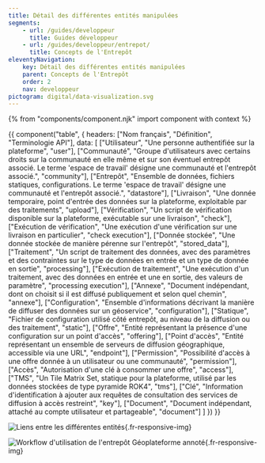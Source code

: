 ```yaml
---
title: Détail des différentes entités manipulées
segments:
    - url: /guides/developpeur
      title: Guides développeur
    - url: /guides/developpeur/entrepot/
      title: Concepts de l'Entrepôt
eleventyNavigation:
    key: Détail des différentes entités manipulées
    parent: Concepts de l'Entrepôt
    order: 2
    nav: developpeur
pictogram: digital/data-visualization.svg
---
```


{% from "components/component.njk" import component with context %}

{{ component("table", {
    headers: ["Nom français", "Définition", "Terminologie API"],
    data: [
        ["Utilisateur", "Une personne authentifiée sur la plateforme", "user"],
        ["Communauté", "Groupe d'utilisateurs avec certains droits sur la communauté en elle même et sur son éventuel entrepôt associé. Le terme 'espace de travail' désigne une communauté et l'entrepôt associé.", "community"],
        ["Entrepôt", "Ensemble de données, fichiers statiques, configurations. Le terme 'espace de travail' désigne une communauté et l'entrepôt associé.", "datastore"],
        ["Livraison", "Une donnée temporaire, point d'entrée des données sur la plateforme, exploitable par des traitements", "upload"],
        ["Vérification", "Un script de vérification disponible sur la plateforme, exécutable sur une livraison", "check"],
        ["Exécution de vérification", "Une exécution d'une vérification sur une livraison en particulier", "check execution"],
        ["Donnée stockée", "Une donnée stockée de manière pérenne sur l'entrepôt", "stored_data"],
        ["Traitement", "Un script de traitement des données, avec des paramètres et des contraintes sur le type de données en entrée et un type de donnée en sortie", "processing"],
        ["Exécution de traitement", "Une exécution d'un traitement, avec des données en entrée et une en sortie, des valeurs de paramètre", "processing execution"],
        ["Annexe", "Document indépendant, dont on choisit si il est diffusé publiquement et selon quel chemin", "annexe"],
        ["Configuration", "Ensemble d'informations décrivant la manière de diffuser des données sur un géoservice", "configuration"],
        ["Statique", "Fichier de configuration utilisé côté entrepôt, au niveau de la diffusion ou des traitement", "static"],
        ["Offre", "Entité représentant la présence d'une configuration sur un point d'accès", "offering"],
        ["Point d'accès", "Entité représentant un ensemble de serveurs de diffusion géographique, accessible via une URL", "endpoint"],
        ["Permission", "Possibilité d'accès à une offre donnée à un utilisateur ou une communauté", "permission"],
        ["Accès", "Autorisation d'une clé à consommer une offre", "access"],
        ["TMS", "Un Tile Matrix Set, statique pour la plateforme, utilisé par les données stockées de type pyramide ROK4", "tms"],
        ["Clé", "Information d'identification à ajouter aux requêtes de consultation des services de diffusion à accès restreint", "key"],
        ["Document", "Document indépendant, attaché au compte utilisateur et partageable", "document"]
    ]
}) }}

![Liens entre les différentes entités](/img/entrepot/liens-entites.png "Liens entre les différentes entités"){.fr-responsive-img}

![Workflow d'utilisation de l'entrepôt Géoplateforme annoté](/img/entrepot/workflow-annote.png "Workflow d'utilisation de l'entrepôt Géoplateforme annoté avec les entités entrepôt manipulée lors de l'étape"){.fr-responsive-img}
